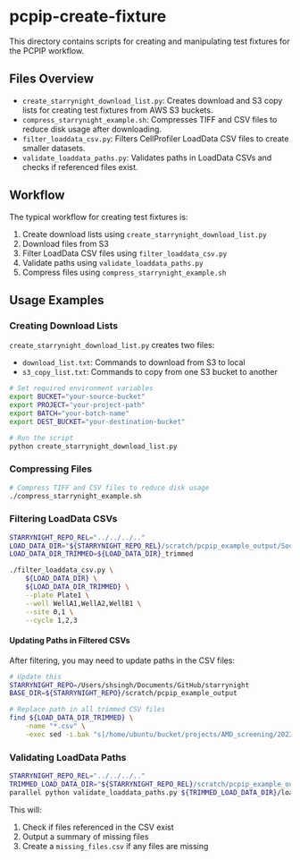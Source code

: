 # pcpip-create-fixture

This directory contains scripts for creating and manipulating test fixtures for the PCPIP workflow.

## Files Overview

- `create_starrynight_download_list.py`: Creates download and S3 copy lists for creating test fixtures from AWS S3 buckets.
- `compress_starrynight_example.sh`: Compresses TIFF and CSV files to reduce disk usage after downloading.
- `filter_loaddata_csv.py`: Filters CellProfiler LoadData CSV files to create smaller datasets.
- `validate_loaddata_paths.py`: Validates paths in LoadData CSVs and checks if referenced files exist.

## Workflow

The typical workflow for creating test fixtures is:

1. Create download lists using `create_starrynight_download_list.py`
2. Download files from S3
3. Filter LoadData CSV files using `filter_loaddata_csv.py`
4. Validate paths using `validate_loaddata_paths.py`
5. Compress files using `compress_starrynight_example.sh`

## Usage Examples

### Creating Download Lists

`create_starrynight_download_list.py` creates two files:
- `download_list.txt`: Commands to download from S3 to local
- `s3_copy_list.txt`: Commands to copy from one S3 bucket to another

```bash
# Set required environment variables
export BUCKET="your-source-bucket"
export PROJECT="your-project-path"
export BATCH="your-batch-name"
export DEST_BUCKET="your-destination-bucket"

# Run the script
python create_starrynight_download_list.py
```

### Compressing Files

```bash
# Compress TIFF and CSV files to reduce disk usage
./compress_starrynight_example.sh
```

### Filtering LoadData CSVs

```bash
STARRYNIGHT_REPO_REL="../../../.."
LOAD_DATA_DIR="${STARRYNIGHT_REPO_REL}/scratch/pcpip_example_output/Source1/workspace/load_data_csv/Batch1/Plate1"
LOAD_DATA_DIR_TRIMMED=${LOAD_DATA_DIR}_trimmed

./filter_loaddata_csv.py \
    ${LOAD_DATA_DIR} \
    ${LOAD_DATA_DIR_TRIMMED} \
    --plate Plate1 \
    --well WellA1,WellA2,WellB1 \
    --site 0,1 \
    --cycle 1,2,3
```

#### Updating Paths in Filtered CSVs

After filtering, you may need to update paths in the CSV files:

```bash
# Update this
STARRYNIGHT_REPO=/Users/shsingh/Documents/GitHub/starrynight
BASE_DIR=${STARRYNIGHT_REPO}/scratch/pcpip_example_output

# Replace path in all trimmed CSV files
find ${LOAD_DATA_DIR_TRIMMED} \
    -name "*.csv" \
    -exec sed -i.bak "s|/home/ubuntu/bucket/projects/AMD_screening/20231011_batch_1/|${BASE_DIR}/Source1/Batch1/|g" {} \; -exec rm {}.bak \;
```

### Validating LoadData Paths

```bash
STARRYNIGHT_REPO_REL="../../../.."
TRIMMED_LOAD_DATA_DIR="${STARRYNIGHT_REPO_REL}/scratch/pcpip_example_output/Source1/workspace/load_data_csv/Batch1/Plate1_trimmed"
parallel python validate_loaddata_paths.py ${TRIMMED_LOAD_DATA_DIR}/load_data_pipeline{}.csv ::: 1 2 3 5 6 7 9
```

This will:
1. Check if files referenced in the CSV exist
2. Output a summary of missing files
3. Create a `missing_files.csv` if any files are missing
